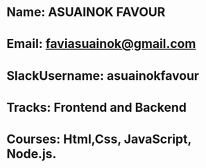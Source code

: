 # Name: ASUAINOK FAVOUR
# Email: faviasuainok@gmail.com
# SlackUsername: asuainokfavour
# Tracks: Frontend and Backend
# Courses: Html,Css, JavaScript, Node.js.
